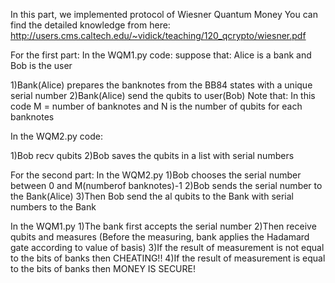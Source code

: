 In this part, we implemented protocol of Wiesner Quantum Money
You can find the detailed knowledge from here: http://users.cms.caltech.edu/~vidick/teaching/120_qcrypto/wiesner.pdf


For the first part:
In the WQM1.py code:
suppose that: Alice is a bank and Bob is the user

1)Bank(Alice) prepares the banknotes from the BB84 states with a unique serial number
2)Bank(Alice) send the qubits to user(Bob)
Note that: In this code M = number of banknotes and N is the number of qubits for each banknotes

In the WQM2.py code:

1)Bob recv qubits 
2)Bob saves the qubits in a list with serial numbers

For the second part:
In the WQM2.py
1)Bob chooses the serial number between 0 and M(numberof banknotes)-1
2)Bob sends the serial number to the Bank(Alice)
3)Then Bob send the al qubits to the Bank with serial numbers to the Bank

In the WQM1.py
1)The bank first accepts the serial number
2)Then receive qubits and measures
(Before the measuring, bank applies the Hadamard gate according to value of basis)
3)If the result of measurement is not equal to the bits of banks then CHEATING!!
4)If the result of measurement is equal to the bits of banks then MONEY IS SECURE!






